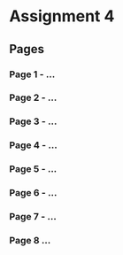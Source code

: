 # Assignment 4

## Pages

### Page 1 - ...
####

### Page 2 - ...
####

### Page 3 - ...
####

### Page 4 - ...
####

### Page 5 - ...
####

### Page 6 - ...
####

### Page 7 - ...
####

### Page 8 ...
####
